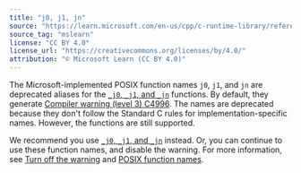 ```yaml
---
title: "j0, j1, jn"
source: "https://learn.microsoft.com/en-us/cpp/c-runtime-library/reference/j0-j1-jn?view=msvc-170"
source_tag: "mslearn"
license: "CC BY 4.0"
license_url: "https://creativecommons.org/licenses/by/4.0/"
attribution: "© Microsoft Learn (CC BY 4.0)"
---
```

The Microsoft-implemented POSIX function names `j0`, `j1`, and `jn` are deprecated aliases for the [`_j0`, `_j1`, and `_jn`](https://learn.microsoft.com/en-us/cpp/c-runtime-library/reference/bessel-functions-j0-j1-jn-y0-y1-yn?view=msvc-170) functions. By default, they generate [Compiler warning (level 3) C4996](https://learn.microsoft.com/en-us/cpp/error-messages/compiler-warnings/compiler-warning-level-3-c4996?view=msvc-170). The names are deprecated because they don't follow the Standard C rules for implementation-specific names. However, the functions are still supported.

We recommend you use [`_j0`, `_j1`, and `_jn`](https://learn.microsoft.com/en-us/cpp/c-runtime-library/reference/bessel-functions-j0-j1-jn-y0-y1-yn?view=msvc-170) instead. Or, you can continue to use these function names, and disable the warning. For more information, see [Turn off the warning](https://learn.microsoft.com/en-us/cpp/error-messages/compiler-warnings/compiler-warning-level-3-c4996?view=msvc-170#turn-off-the-warning) and [POSIX function names](https://learn.microsoft.com/en-us/cpp/error-messages/compiler-warnings/compiler-warning-level-3-c4996?view=msvc-170#posix-function-names).